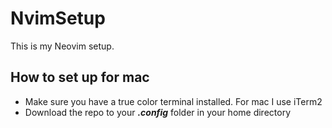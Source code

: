 # NvimSetup

This is my Neovim setup.

## How to set up for mac

- Make sure you have a true color terminal installed. For mac I use iTerm2
- Download the repo to your **_.config_** folder in your home directory
